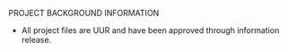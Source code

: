 PROJECT BACKGROUND INFORMATION
- All project files are UUR and have been approved through information release.

